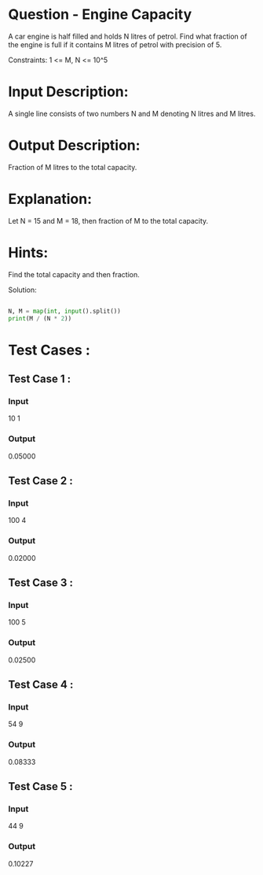 # Question - Engine Capacity
A car engine is half filled and holds N litres of petrol. Find what fraction of the engine is full if it contains M litres of petrol with precision of 5.

Constraints:
1 <= M, N <= 10^5

# Input Description:
A single line consists of two numbers N and M denoting N litres and M litres.

# Output Description:
Fraction of M litres to the total capacity.

# Explanation:
Let N = 15 and M = 18, then fraction of M to the total capacity.

# Hints:
Find the total capacity and then fraction.

Solution:

```python

N, M = map(int, input().split())
print(M / (N * 2))

```

# Test Cases :
## Test Case 1 :
### Input
10 1
### Output
0.05000


## Test Case 2 :
### Input
100 4
### Output
0.02000


## Test Case 3 :
### Input
100 5
### Output
0.02500


## Test Case 4 :
### Input
54 9
### Output
0.08333


## Test Case 5 :
### Input
44 9
### Output
0.10227
